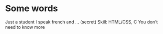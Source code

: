 # Some words
Just a student
I  speak french and ... (secret)
Skill: HTML/CSS, C
You don't need to know more
